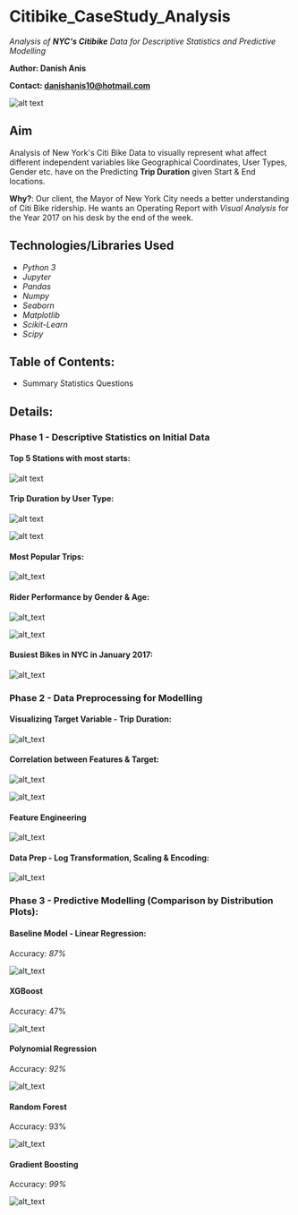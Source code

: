 # Citibike_CaseStudy_Analysis
*Analysis of **NYC's Citibike** Data for Descriptive Statistics and Predictive Modelling*

**Author: Danish Anis**

**Contact: danishanis10@hotmail.com**

![alt text](https://github.com/danishanis/Citibike_CaseStudy_Project/blob/master/images/biking-in-nyc.png)

## Aim 

Analysis of New York's Citi Bike Data to visually represent what affect different independent variables like Geographical Coordinates, User Types, Gender etc. have on the Predicting **Trip Duration** given Start & End locations. 

**Why?**: Our client, the Mayor of New York City needs a better understanding of Citi Bike ridership. He wants an Operating Report with *Visual Analysis* for the Year 2017 on his desk by the end of the week.

## Technologies/Libraries Used

 - *Python 3*
 - *Jupyter*
 - *Pandas*
 - *Numpy*
 - *Seaborn*
 - *Matplotlib*
 - *Scikit-Learn*
 - *Scipy*
 
## Table of Contents:

 - Summary Statistics Questions

## Details:

### Phase 1 - Descriptive Statistics on Initial Data
#### Top 5 Stations with most starts:

![alt text](https://github.com/danishanis/Citibike_CaseStudy_Project/blob/master/images/top5_stns.png)

#### Trip Duration by User Type:

![alt text](https://github.com/danishanis/Citibike_CaseStudy_Project/blob/master/images/trip_dur_usertype.png)

![alt text](https://github.com/danishanis/Citibike_CaseStudy_Project/blob/master/images/trip_dur_pie.png.png)

#### Most Popular Trips:

![alt_text](https://github.com/danishanis/Citibike_CaseStudy_Project/blob/master/images/popular_trips.png)

#### Rider Performance by Gender & Age:

![alt_text](https://github.com/danishanis/Citibike_CaseStudy_Project/blob/master/images/rider_perf1.png)

![alt_text](https://github.com/danishanis/Citibike_CaseStudy_Project/blob/master/images/rider_perf2.png.png)

#### Busiest Bikes in NYC in January 2017:

![alt_text](https://github.com/danishanis/Citibike_CaseStudy_Project/blob/master/images/busiest_bikes.png)

### Phase 2 - Data Preprocessing for Modelling
#### Visualizing Target Variable - Trip Duration:

![alt_text](https://github.com/danishanis/Citibike_CaseStudy_Project/blob/master/images/trip_duration_viz.png)

#### Correlation between Features & Target:

![alt_text](https://github.com/danishanis/Citibike_CaseStudy_Project/blob/master/images/trip_dur_user_corr.png)

![alt_text](https://github.com/danishanis/Citibike_CaseStudy_Project/blob/master/images/trip_dur_time.png)

#### Feature Engineering

![alt_text](https://github.com/danishanis/Citibike_CaseStudy_Project/blob/master/images/feat_engg.png)

#### Data Prep - Log Transformation, Scaling & Encoding:

![alt_text](https://github.com/danishanis/Citibike_CaseStudy_Project/blob/master/images/data_distribution.png)

### Phase 3 - Predictive Modelling (Comparison by Distribution Plots):
#### Baseline Model - Linear Regression:

Accuracy: *87%*

![alt_text](https://github.com/danishanis/Citibike_CaseStudy_Project/blob/master/images/lr_act_vs_pred.png)

#### XGBoost

Accuracy: 47%

![alt_text](https://github.com/danishanis/Citibike_CaseStudy_Project/blob/master/images/xgb_dist.png)

#### Polynomial Regression

Accuracy: *92%*

![alt_text](https://github.com/danishanis/Citibike_CaseStudy_Project/blob/master/images/polreg_dist.png)

#### Random Forest

Accuracy: 93%

![alt_text](https://github.com/danishanis/Citibike_CaseStudy_Project/blob/master/images/rf_dist.png)

#### Gradient Boosting

Accuracy: *99%*

![alt_text](https://github.com/danishanis/Citibike_CaseStudy_Project/blob/master/images/GBoost_dist.png)
